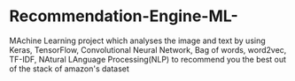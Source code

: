 # Recommendation-Engine-ML-
MAchine Learning project which analyses the image and text by using Keras, TensorFlow, Convolutional Neural Network, Bag of words, word2vec, TF-IDF, NAtural LAnguage Processing(NLP) to recommend you the best out of the stack of amazon's dataset
